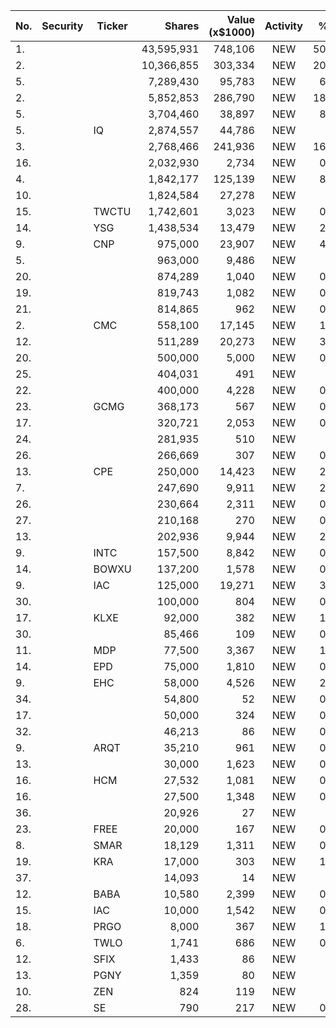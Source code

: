 No. | Security | Ticker | Shares | Value (x$1000) | Activity | % Port
|--- | --- | --- | ---:| ---:|:---:| ---:|
 1.|||43,595,931|748,106|NEW|50.58%
2.|||10,366,855|303,334|NEW|20.51%
5.|||7,289,430|95,783|NEW|6.29%
2.|||5,852,853|286,790|NEW|18.84%
5.|||3,704,460|38,897|NEW|8.92%
5.||IQ</a>|2,874,557|44,786|NEW|7.4%
3.|||2,768,466|241,936|NEW|16.35%
16.|||2,032,930|2,734|NEW|0.56%
4.|||1,842,177|125,139|NEW|8.46%
10.|||1,824,584|27,278|NEW|4.5%
15.||TWCTU</a>|1,742,601|3,023|NEW|0.61%
14.||YSG</a>|1,438,534|13,479|NEW|2.22%
9.||CNP</a>|975,000|23,907|NEW|4.13%
5.|||963,000|9,486|NEW|4.5%
20.|||874,289|1,040|NEW|0.21%
19.|||819,743|1,082|NEW|0.22%
21.|||814,865|962|NEW|0.19%
2.||CMC</a>|558,100|17,145|NEW|1.35%
12.|||511,289|20,273|NEW|3.35%
20.|||500,000|5,000|NEW|0.86%
25.|||404,031|491|NEW|0.1%
22.|||400,000|4,228|NEW|0.73%
23.||GCMG</a>|368,173|567|NEW|0.11%
17.|||320,721|2,053|NEW|0.42%
24.|||281,935|510|NEW|0.1%
26.|||266,669|307|NEW|0.06%
13.||CPE</a>|250,000|14,423|NEW|2.49%
7.|||247,690|9,911|NEW|2.27%
26.|||230,664|2,311|NEW|0.39%
27.|||210,168|270|NEW|0.05%
13.|||202,936|9,944|NEW|2.03%
9.||INTC</a>|157,500|8,842|NEW|0.69%
14.||BOWXU</a>|137,200|1,578|NEW|0.74%
9.||IAC</a>|125,000|19,271|NEW|3.94%
30.|||100,000|804|NEW|0.13%
17.||KLXE</a>|92,000|382|NEW|1.81%
30.|||85,466|109|NEW|0.02%
11.||MDP</a>|77,500|3,367|NEW|1.59%
14.||EPD</a>|75,000|1,810|NEW|0.14%
9.||EHC</a>|58,000|4,526|NEW|2.14%
34.|||54,800|52|NEW|0.01%
17.|||50,000|324|NEW|0.05%
32.|||46,213|86|NEW|0.01%
9.||ARQT</a>|35,210|961|NEW|0.06%
13.|||30,000|1,623|NEW|0.76%
16.||HCM</a>|27,532|1,081|NEW|0.17%
16.|||27,500|1,348|NEW|0.63%
36.|||20,926|27|NEW|0%
23.||FREE</a>|20,000|167|NEW|0.79%
8.||SMAR</a>|18,129|1,311|NEW|0.08%
19.||KRA</a>|17,000|303|NEW|1.44%
37.|||14,093|14|NEW|0%
12.||BABA</a>|10,580|2,399|NEW|0.18%
15.||IAC</a>|10,000|1,542|NEW|0.73%
18.||PRGO</a>|8,000|367|NEW|1.74%
6.||TWLO</a>|1,741|686|NEW|0.04%
12.||SFIX</a>|1,433|86|NEW|0%
13.||PGNY</a>|1,359|80|NEW|0%
10.||ZEN</a>|824|119|NEW|0%
28.||SE</a>|790|217|NEW|0.04%
